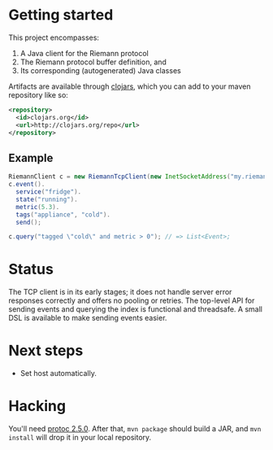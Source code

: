 # Getting started

This project encompasses:

1. A Java client for the Riemann protocol
2. The Riemann protocol buffer definition, and
3. Its corresponding (autogenerated) Java classes
 
Artifacts are available through [clojars](https://clojars.org/riemann-clojure-client), which you can add to your maven repository like so:

```xml
<repository>
  <id>clojars.org</id>
  <url>http://clojars.org/repo</url>
</repository>
```

## Example

``` java
RiemannClient c = new RiemannTcpClient(new InetSocketAddress("my.riemann.server", 5555));
c.event().
  service("fridge").
  state("running").
  metric(5.3).
  tags("appliance", "cold").
  send();

c.query("tagged \"cold\" and metric > 0"); // => List<Event>;
``` 

# Status

The TCP client is in its early stages; it does not handle server error
responses correctly and offers no pooling or retries. The top-level API for
sending events and querying the index is functional and threadsafe. A small DSL
is available to make sending events easier.


# Next steps

- Set host automatically.

# Hacking

You'll need [protoc 2.5.0](http://code.google.com/p/protobuf/downloads/detail?name=protobuf-2.5.0.tar.bz2&can=2&q=). After that, `mvn package` should build a JAR, and `mvn install` will drop it in your local repository.
